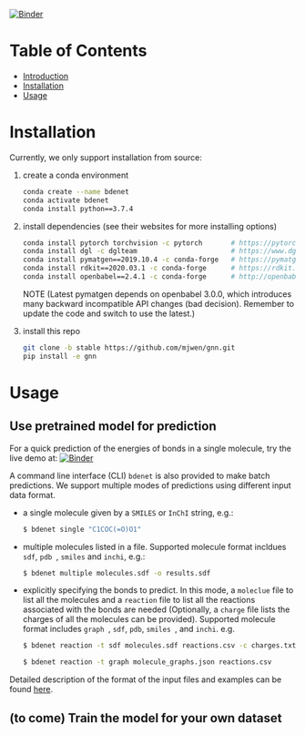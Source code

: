 [![Binder](https://mybinder.org/badge_logo.svg)](https://mybinder.org/v2/gh/mjwen/gnn/binder?filepath=gnn%2Fscripts%2Fprediction_binder.ipynb)

# Table of Contents
- [Introduction](#introduction)
- [Installation](#installation)
- [Usage](#usage)

<a name="installation"></a>
# Installation

Currently, we only support installation from source:

1. create a conda environment
    ```bash
    conda create --name bdenet
    conda activate bdenet
    conda install python==3.7.4
    ```

2. install dependencies (see their websites for more installing options)
    ```bash
    conda install pytorch torchvision -c pytorch       # https://pytorch.org
    conda install dgl -c dglteam                       # https://www.dgl.ai/pages/start.html
    conda install pymatgen==2019.10.4 -c conda-forge   # https://pymatgen.org/installation.html
    conda install rdkit==2020.03.1 -c conda-forge      # https://rdkit.org/docs /Install.html
    conda install openbabel==2.4.1 -c conda-forge      # http://openbabel.org/wiki/Category:Installation
    ```

   NOTE (Latest pymatgen depends on openbabel 3.0.0, which introduces
    many backward incompatible API changes (bad decision). Remember to update the code
     and switch to use the latest.)

3. install this repo
    ```bash
    git clone -b stable https://github.com/mjwen/gnn.git
    pip install -e gnn
    ```

<a name="usage"></a>
# Usage

## Use pretrained model for prediction

For a quick prediction of the energies of bonds in a single molecule, try the live demo at: [![Binder](https://mybinder.org/badge_logo.svg)](https://mybinder.org/v2/gh/mjwen/gnn/binder?filepath=gnn%2Fscripts%2Fprediction_binder.ipynb)

A command line interface (CLI) `bdenet` is also provided to make batch predictions. 
We support multiple modes of predictions using different input data format.

- a single molecule given by a `SMILES` or `InChI` string, e.g.:
    ```bash
    $ bdenet single "C1COC(=O)O1"
    ```

- multiple molecules listed in a file. Supported molecule format incldues `sdf`, `pdb
`, `smiles` and `inchi`, e.g.:
    ```bash
    $ bdenet multiple molecules.sdf -o results.sdf
    ```
  
- explicitly specifying the bonds to predict. In this mode, a `moleclue` file
  to list all the molecules and a `reaction` file to list all the reactions associated
  with the bonds are needed (Optionally, a `charge` file lists the charges of all the
  molecules can be provided). Supported molecule format includes `graph `, `sdf`, `pdb`, 
  `smiles `, and `inchi`. e.g.
    ```bash
    $ bdenet reaction -t sdf molecules.sdf reactions.csv -c charges.txt
    ```  
    ```bash
    $ bdenet reaction -t graph molecule_graphs.json reactions.csv
    ```  

Detailed description of the format of the input files and examples can be found 
[here](https://github.com/mjwen/gnn/tree/binder/gnn/prediction/examples).


## (to come) Train the model for your own dataset
